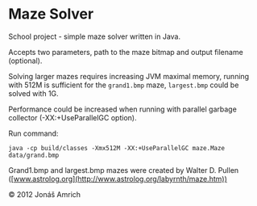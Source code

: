 # Maze Solver

School project - simple maze solver written in Java.

Accepts two parameters, path to the maze bitmap and output filename (optional).

Solving larger mazes requires increasing JVM maximal memory, running with 512M is sufficient for the `grand1.bmp` maze, `largest.bmp` could be solved with 1G.

Performance could be increased when running with parallel garbage collector (-XX:+UseParallelGC option).

Run command:

```
java -cp build/classes -Xmx512M -XX:+UseParallelGC maze.Maze data/grand.bmp
```

Grand1.bmp and largest.bmp mazes were created by Walter D. Pullen ([www.astrolog.org](http://www.astrolog.org/labyrnth/maze.htm))

&copy; 2012 Jonáš Amrich
